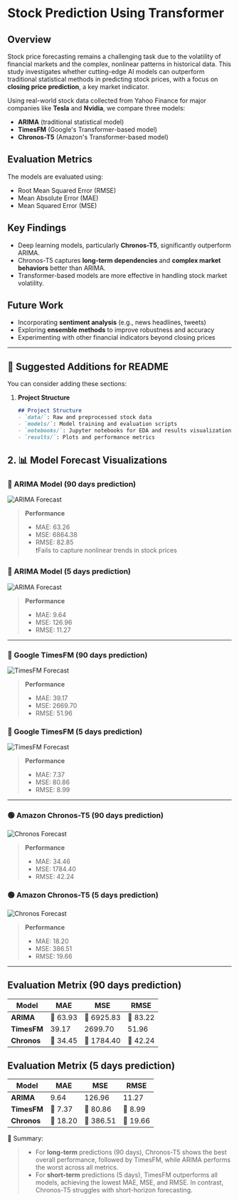 # Stock Prediction Using Transformer

## Overview

Stock price forecasting remains a challenging task due to the volatility of financial markets and the complex, nonlinear patterns in historical data. This study investigates whether cutting-edge AI models can outperform traditional statistical methods in predicting stock prices, with a focus on **closing price prediction**, a key market indicator.

Using real-world stock data collected from Yahoo Finance for major companies like **Tesla** and **Nvidia**, we compare three models:

- **ARIMA** (traditional statistical model)
- **TimesFM** (Google's Transformer-based model)
- **Chronos-T5** (Amazon's Transformer-based model)

## Evaluation Metrics

The models are evaluated using:
- Root Mean Squared Error (RMSE)
- Mean Absolute Error (MAE)
- Mean Squared Error (MSE)

## Key Findings

- Deep learning models, particularly **Chronos-T5**, significantly outperform ARIMA.
- Chronos-T5 captures **long-term dependencies** and **complex market behaviors** better than ARIMA.
- Transformer-based models are more effective in handling stock market volatility.

## Future Work

- Incorporating **sentiment analysis** (e.g., news headlines, tweets)
- Exploring **ensemble methods** to improve robustness and accuracy
- Experimenting with other financial indicators beyond closing prices

---

## 🚀 Suggested Additions for README

You can consider adding these sections:

1. **Project Structure**
   ```markdown
   ## Project Structure
   - `data/`: Raw and preprocessed stock data
   - `models/`: Model training and evaluation scripts
   - `notebooks/`: Jupyter notebooks for EDA and results visualization
   - `results/`: Plots and performance metrics

## 2. 📊 Model Forecast Visualizations

### 🔷 ARIMA Model (90 days prediction) 

![ARIMA Forecast](./result/ARIMA_TSLA.png)

> **Performance**
> - MAE: 63.26  
> - MSE: 6864.38  
> - RMSE: 82.85  
> ❗Fails to capture nonlinear trends in stock prices

### 🔷 ARIMA Model (5 days prediction) 

![ARIMA Forecast](./result/ARIMA_TSLA_short.png)

> **Performance**
> - MAE: 9.64
> - MSE: 126.96
> - RMSE: 11.27

---

### 🔵 Google TimesFM (90 days prediction) 

![TimesFM Forecast](./result/timesfm_TSLA.png)

> **Performance**
> - MAE: 39.17  
> - MSE: 2669.70  
> - RMSE: 51.96

### 🔵 Google TimesFM (5 days prediction) 

![TimesFM Forecast](./result/timesfm_TSLA_short.png)

> **Performance**
> - MAE: 7.37
> - MSE: 80.86
> - RMSE: 8.99

---

### 🟢 Amazon Chronos-T5 (90 days prediction) 

![Chronos Forecast](./result/Chrono_TSLA.png)

> **Performance**  
> - MAE: 34.46  
> - MSE: 1784.40  
> - RMSE: 42.24

### 🟢 Amazon Chronos-T5 (5 days prediction) 

![Chronos Forecast](./result/Chrono_TSLA_short.png)

> **Performance**  
> - MAE: 18.20
> - MSE: 386.51
> - RMSE: 19.66


---

## Evaluation Metrix (90 days prediction) 

| Model     | MAE      | MSE       | RMSE     |
|-----------|----------|-----------|----------|
| **ARIMA** | 🔴 63.93 | 🔴 6925.83 | 🔴 83.22 |
| **TimesFM** | 39.17  | 2699.70  | 51.96   |
| **Chronos** | 🔵 34.45 | 🔵 1784.40 | 🔵 42.24 |


## Evaluation Metrix (5 days prediction) 


| Model     | MAE      | MSE       | RMSE     |
|-----------|----------|-----------|----------|
| **ARIMA** |  9.64 |  126.96 | 11.27 |
| **TimesFM** | 🔵 7.37   | 🔵 80.86  | 🔵 8.99    |
| **Chronos** | 🔴 18.20 | 🔴 386.51 | 🔴 19.66 |

📌 Summary:
> - For **long-term** predictions (90 days), Chronos-T5 shows the best overall performance, followed by TimesFM, while ARIMA performs the worst across all metrics.
> - For **short-term** predictions (5 days), TimesFM outperforms all models, achieving the lowest MAE, MSE, and RMSE. In contrast, Chronos-T5 struggles with short-horizon forecasting.
